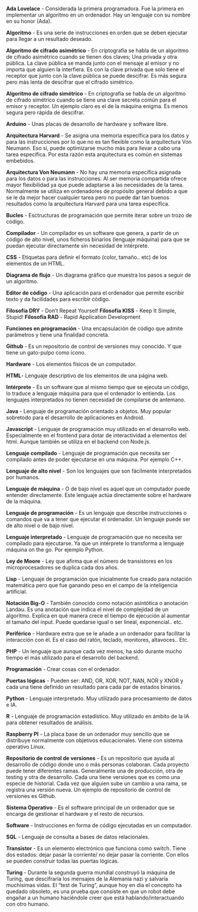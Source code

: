 **Ada Lovelace** - Considerada la primera programadora. Fue la primera en implementar un algoritmo en un ordenador. Hay un lenguaje con su nombre en su honor (Ada).

**Algoritmo** - Es una serie de instrucciones en orden que se deben ejecutar para llegar a un resultado deseado.

**Algoritmo de cifrado asimétrico** - En criptografía se habla de un algoritmo de cifrado asimétrico cuando se tienen dos claves; Una privada y otra pública.
La clave pública se manda junto con el mensaje al emisor y no importa que alguien la interfiera. Es con la clave privada que solo tiene el receptor que junto con la clave pública se puede descifrar.
Es más segura pero más lenta de descifrar que el cifrado simétrico.

**Algoritmo de cifrado simétrico** - En criptografía se habla de un algoritmo de cifrado simétrico cuando se tiene una clave secreta común para el emisor y receptor.
Un ejemplo claro es el de la máquina enigma. Es menos segura pero rápida de descifrar.

**Arduino** - Unas placas de desarrollo de hardware y software libre.

**Arquitectura Harvard** - Se asigna una memoria específica para los datos y para las instrucciones por lo que no es tan flexible como la arquitectura Von Neumann. Eso sí, puede optimizarse mucho más para llevar a cabo una tarea específica. Por esta razón esta arquitectura es común en sistemas embebidos.

**Arquitectura Von Neumann** - No hay una memoria específica asignada para los datos o para las instrucciones. Al ser memoria compartida ofrece mayor flexibilidad ya que puede adaptarse a las necesidades de la tarea. Normalmente se utiliza en ordenadores de propósito general debido a que se le da mejor hacer cualquier tarea pero no puede dar tan buenos resultados como la arquitectura Harvard para una tarea específica.

**Bucles** - Esctructuras de programación que permite iterar sobre un trozo de código.

**Compilador** - Un compilador es un software que genera, a partir de un código de alto nivel, unos ficheros binarios (lenguaje máquina) para que se puedan ejecutar directamente sin necesidad de intérprete.

**CSS** - Etiquetas para definir el formato (color, tamaño.. etc) de los elementos de un HTML.

**Diagrama de flujo** - Un diagrama gráfico que muestra los pasos a seguir de un algoritmo.

**Editor de código** - Una aplicación para el ordenador que permite escribir texto y da facilidades para escribir código.

**Filosofía DRY** - Don’t Repeat Yourself
**Filosofía KISS** - Keep It Simple, Stupid!
**Filosofía RAD** - Rapid Application Development

**Funciones en programación** - Una encapsulación de código que admite parámetros y tiene una finalidad concreta.

**Github** - Es un repositorio de control de versiones muy conocido. Y que tiene un gato-pulpo como icono.

**Hardware** - Los elementos físicos de un computador.

**HTML**- Lenguaje descriptivo de los elementos de una página web.

**Intérprete** - Es un software que al mismo tiempo que se ejecuta un código, lo traduce a lenguaje máquina para que el ordenador lo entienda. Los lenguajes interpretados no tienen necesidad de compilarse de antemano.

**Java** - Lenguaje de programación orientado a objetos. Muy popular sobretodo para el desarrollo de aplicaciones en Android.

**Javascript** - Lenguaje de programación muy utilizado en el desarrollo web. Especialmente en el frontend para dotar de interactividad a elementos del html. Aunque también se utiliza en el backend con Node.js.

**Lenguaje compilado** - Lenguaje de programación que necesita ser compilado antes de poder ejecutarse en una máquina. Por ejemplo C++.

**Lenguaje de alto nivel** - Son los lenguajes que son fácilmente interpretados por humanos.

**Lenguaje de máquina** - O de bajo nivel es aquel que un computador puede entender directamente. Este lenguaje actúa directamente sobre el hardware de la máquina.

**Lenguaje de programación** - Es un lenguaje que describe instrucciones o comandos que va a tener que ejecutar el ordenador. Un lenguaje puede ser de alto nivel o de bajo nivel.

**Lenguaje interpretado** - Lenguaje de programación que no necesita ser compilado para ejecutarse. Ya que un intérprete lo transforma a lenguaje máquina on the go. Por ejemplo Python.

**Ley de Moore** - Ley que afirma que el número de transistores en los microprocesadores se duplica cada dos años.

**Lisp** - Lenguaje de programación que inicialmente fue creado para notación matemática pero que fue ganando peso en el campo de la inteligencia artificial.

**Notación Big-O** - También conocido como notación asintótica o anotación Landau. Es una anotación que indica el nivel de complejidad de un algoritmo. Explica en qué manera crece el tiempo de ejecución al aumentar el tamaño del input. Puede quedarse igual o ser lineal, exponencial.. etc.

**Periférico** - Hardware extra que se le añade a un ordenador para facilitar la interacción con él. Es el caso del ratón, teclado, monitores, altavoces.. Etc.

**PHP** - Un lenguaje que aunque cada vez menos, ha sido durante mucho tiempo el más utilizado para el desarrollo del backend.

**Programación** - Crear cosas con el ordenador. 

**Puertas lógicas** - Pueden ser: AND, OR, XOR, NOT, NAN,  NOR  y XNOR y cada una tiene definido un resultado para cada par de estados binarios.

**Python** - Lenguaje interpretado. Muy utilizado para procesamiento de datos e IA.

**R** - Lenguaje de programación estadístico. Muy utilizado en ámbito de la IA para obtener resultados de análisis.

**Raspberry PI** - La placa base de un ordenador muy sencillo que se distribuye normalmente con objetivos educacionales. Viene con sistema operativo Linux.

**Repositorio de control de versiones** - Es un repositorio que ayuda al desarrollo de código donde uno o más personas colaboran. Cada proyecto puede tener diferentes ramas. Generalmente una de producción, otra de testing y otra de desarrollo. Cada una tiene versiones que es como una especie de historial. Cada vez que alguien sube un cambio a una rama, se registra una versión nueva. Un ejemplo de repositorio de control de versiones es Github.

**Sistema Operativo** - Es el software principal de un ordenador que se encarga de gestionar el hardware y el resto de recursos.

**Software** - Instrucciones en forma de código ejecutadas en un computador.

**SQL** - Lenguaje de consulta a bases de datos relacionales.

**Transistor** - Es un elemento electrónico que funciona como switch. Tiene dos estados: dejar pasar la corriente/ no dejar pasar la corriente. Con ellos se pueden construir todas las puertas lógicas.

**Turing** - Durante la segunda guerra mundial construyó la máquina de Turing, que descifraría los mensajes de la Alemania nazi y salvaría muchísimas vidas. El “test de Turing”, aunque hoy en día el concepto ha quedado obsoleto, es una prueba que consiste en que un robot debe engañar a un humano haciéndole creer que está hablando/interactuando con otro humano.